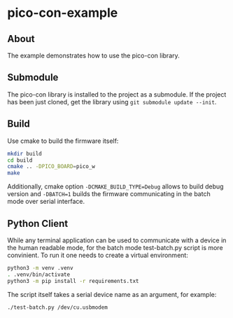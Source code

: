 # pico-con-example

## About

The example demonstrates how to use the pico-con library.

## Submodule

The pico-con library is installed to the project as a submodule. If the project has been just cloned, get the library using `git submodule update --init`.

## Build

Use cmake to build the firmware itself:
```bash
mkdir build
cd build
cmake .. -DPICO_BOARD=pico_w
make
```

Additionally, cmake option `-DCMAKE_BUILD_TYPE=Debug` allows to build debug version and `-DBATCH=1` builds the firmware communicating in the batch mode over serial interface.

## Python Client

While any terminal application can be used to communicate with a device in the human readable mode, for the batch mode test-batch.py script is more convinient. To run it one needs to create a virtual environment:
```bash
python3 -m venv .venv
. .venv/bin/activate
python3 -m pip install -r requirements.txt
```

The script itself takes a serial device name as an argument, for example:
```
./test-batch.py /dev/cu.usbmodem
```
